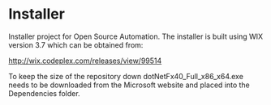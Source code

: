 Installer
=========

Installer project for Open Source Automation. The installer is built using WIX version 3.7 which can be obtained from:

http://wix.codeplex.com/releases/view/99514

To keep the size of the repository down dotNetFx40_Full_x86_x64.exe needs to be downloaded from the Microsoft website and placed into the Dependencies folder.
